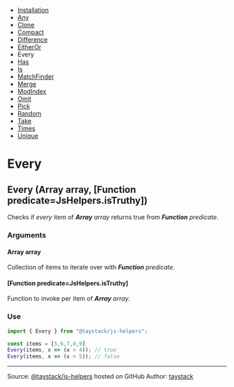 - [Installation](#installation)
- [Any](./Any.md#any)
- [Clone](./Clone.md#clone)
- [Compact](./Compact.md#compact)
- [Difference](./Difference.md#difference)
- [EitherOr](./EitherOr.md#eitheror)
- Every
- [Has](./Has.md#has)
- [Is](./Is.md#is)
- [MatchFinder](./MatchFinder.md#matchfinder)
- [Merge](./Merge.md#merge)
- [ModIndex](./ModIndex.md#modindex)
- [Omit](./Omit.md#omit)
- [Pick](./Pick.md#pick)
- [Random](./Random.md#random)
- [Take](./Take.md#take)
- [Times](./Times.md#times)
- [Unique](./Unique.md#unique)

# Every

## Every (Array array, [Function predicate=JsHelpers.isTruthy])

Checks if _every_ item of _***Array*** array_ returns true from  _***Function*** predicate_.

### Arguments

#### Array array

Collection of items to iterate over with _***Function*** predicate_.

#### [Function predicate=JsHelpers.isTruthy]

Function to invoke per item of _***Array*** array_.

### Use

```javascript
import { Every } from "@taystack/js-helpers";

const items = [5,6,7,8,9]
Every(items, x => (x > 4)); // true
Every(items, x => (x > 5)); // false
```

---
Source: [@taystack/js-helpers](https://github.com/taystack/js-helpers) hosted on GitHub
Author: [taystack](https://github.com/taystack)
